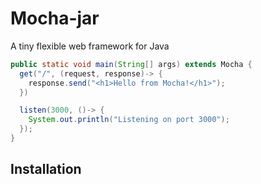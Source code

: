# Mocha-jar
A tiny flexible web framework for Java
```Java
public static void main(String[] args) extends Mocha {
  get("/", (request, response)-> {
    response.send("<h1>Hello from Mocha!</h1>");
  })

  listen(3000, ()-> {
    System.out.println("Listening on port 3000");
  });
}
```
## Installation
